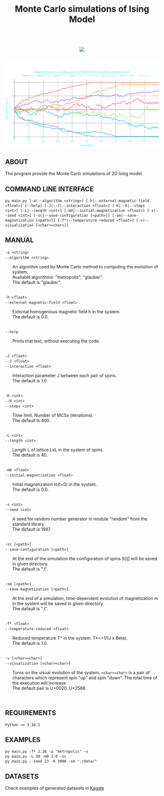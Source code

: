 
<h1 align="center"><strong>Monte Carlo simulations of Ising Model</strong></h>

</br>
</br>

![](progress.gif)

![](magnetization.svg)

## ABOUT

The program provide the Monte Carlo simulations of 2D Ising model.

## COMMAND LINE INTERFACE

    py main.py [-a|--algorithm <string>] [-h|--external-magnetic-field <float>] [--help] [-J|--J|--interaction <float>] [-K|--K|--steps <int>] [-L|--length <int>] [-m0|--initial-magnetization <float>] [-s|--seed <int>] [-sc|--save-configuration [<path>]] [-sm|--save-magnetization [<path>]] [-T*|--temperature-reduced <float>] [-v|--visualization [<char><char>]]


## MANUAL

<div>
  <code>-a &lt;string&gt;</code></br>
  <code>--algorithm &lt;string&gt;</code></br>
  <ul>
    An algorithm used by Monte Carlo method to computing the evolution of system.</br> Avaliable algorithms: "metropolis"; "glauber". </br>
    The default is "glauber".
  </ul>
</div>
</br>

<div>
  <code>-h &lt;float&gt;</code></br>
  <code>--external-magnetic-field &lt;float&gt;</code></br>
  <ul>
    External homogenious magnetic field h in the system.</br>
    The default is 0.0.
  </ul>
</div>
</br>

<div>
  <code>--help</code></br>
  <ul>
    Prints that text, without executing the code.
  </ul>
</div>
</br>

<div>
  <code>-J &lt;float&gt;</code></br>
  <code>--J &lt;float&gt;</code></br>
  <code>--interaction &lt;float&gt;</code></br>
  <ul>
    Interaction parameter J between each pair of spins.</br>
    The default is 1.0.
  </ul>
</div>
</br>

<div>
  <code>-K &lt;int&gt;</code></br>
  <code>--K &lt;int&gt;</code></br>
  <code>--steps &lt;int&gt;</code></br>
  <ul>
    Time limit. Number of MCSs (iterations).</br>
    The default is 400.
  </ul>
</div>
</br>

<div>
  <code>-L &lt;int&gt;</code></br>
  <code>--length &lt;int&gt;</code></br>
  <ul>
    Length L of lattice LxL in the system of spins.</br>
    The default is 40.
  </ul>
</div>
</br>

<div>
  <code>-m0 &lt;float&gt;</code></br>
  <code>--initial-magnetization &lt;float&gt;</code></br>
  <ul>
    Initial magnetization m(t=0) in the system.</br>
    The default is 0.0.
  </ul>
</div>
</br>

<div>
  <code>-s &lt;int&gt;</code></br>
  <code>--seed &lt;int&gt;</code></br>
  <ul>
    A seed for random number generator in module "random" from the standard library.</br>
    The default is 1997.
  </ul>
</div>
</br>

<div>
  <code>-sc [&lt;path&gt;]</code></br>
  <code>--save-configuration [&lt;path&gt;]</code></br>
  <ul>
    At the end of the simulation the configuration of spins S[ij] will be saved in given directory.</br>
    The dafault is ".\".
  </ul>
</div>
</br>

<div>
  <code>-sm [&lt;path&gt;]</code></br>
  <code>--save-magnetization [&lt;path&gt;]</code></br>
  <ul>
    At the end of a simulation, time-dependent evolution of magnetization m in the system will be saved in given directory.</br>
    The dafault is ".\".
  </ul>
</div>
</br>

<div>
  <code>-T* &lt;float&gt;</code></br>
  <code>--temperature-reduced &lt;float&gt;</code></br>
  <ul>
    Reduced temperature T* in the system. T*==1/(J x Beta).</br>
    The default is 1.0.
  </ul>
</div>
</br>

<div>
  <code>-v [&lt;char&gt;&lt;char&gt;]</code></br>
  <code>--visualization [&lt;char&gt;&lt;char&gt;]</code></br>
  <ul>
    Turns on the visual evolution of the system. <code>&lt;char&gt;&lt;char&gt;</code> is a pair of characters which represent spin "up" and spin "down". The total time of the execution will increase.</br>
    The default pair is U+0020, U+2588.
  </ul>
</div>
</br>
    
## REQUIREMENTS

    Python >= 3.10.2

## EXAMPLES

    py main.py -T* 2.26 -a "metropolis" -v
    py main.py -L 30 -m0 1.0 -sc
    py main.py --seed 23 -K 3000 -sm "./data/"

## DATASETS

Check examples of generated datasets in 
<a href="https://www.kaggle.com/datasets/quantumbraindisorder/magnetization" target="_blank">Kaggle</a>